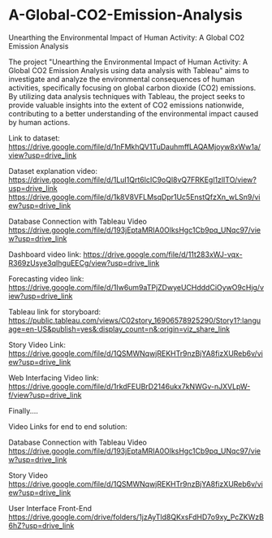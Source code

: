 # A-Global-CO2-Emission-Analysis
Unearthing the Environmental Impact of Human Activity: A Global CO2 Emission Analysis

The project "Unearthing the Environmental Impact of Human Activity: A Global CO2 Emission Analysis using data analysis with Tableau" aims to investigate and analyze the environmental consequences of human activities, specifically focusing on global carbon dioxide (CO2) emissions. By utilizing data analysis techniques with Tableau, the project seeks to provide valuable insights into the extent of CO2 emissions nationwide, contributing to a better understanding of the environmental impact caused by human actions.

Link to dataset: https://drive.google.com/file/d/1nFMkhQV1TuDauhmffLAQAMjoyw8xWw1a/view?usp=drive_link

Dataset explanation video: https://drive.google.com/file/d/1LuI1Qrt6lcIC9oQl8vQ7FRKEgl1zlITO/view?usp=drive_link https://drive.google.com/file/d/1k8V8VFLMsqDpr1Uc5EnstQfzXn_wLSn9/view?usp=drive_link

Database Connection with Tableau Video https://drive.google.com/file/d/193jEptaMRIA0OlksHgc1Cb9pq_UNqc97/view?usp=drive_link

Dashboard video link: https://drive.google.com/file/d/11t283xWJ-vqx-R369zUsye3qIhguEECg/view?usp=drive_link

Forecasting video link: https://drive.google.com/file/d/1Iw6um9aTPjZDwyeUCHdddCiOywO9cHjg/view?usp=drive_link

Tableau link for storyboard: https://public.tableau.com/views/C02story_16906578925290/Story1?:language=en-US&publish=yes&:display_count=n&:origin=viz_share_link

Story Video Link: https://drive.google.com/file/d/1QSMWNqwjREKHTr9nzBjYA8fizXUReb6v/view?usp=drive_link

Web Interfacing Video link: https://drive.google.com/file/d/1rkdFEUBrD2146ukx7kNWGv-nJXVLpW-f/view?usp=drive_link

Finally....

Video Links for end to end solution:

Database Connection with Tableau Video https://drive.google.com/file/d/193jEptaMRIA0OlksHgc1Cb9pq_UNqc97/view?usp=drive_link

Story Video https://drive.google.com/file/d/1QSMWNqwjREKHTr9nzBjYA8fizXUReb6v/view?usp=drive_link

User Interface Front-End https://drive.google.com/drive/folders/1jzAyTld8QKxsFdHD7o9xy_PcZKWzB6hZ?usp=drive_link
